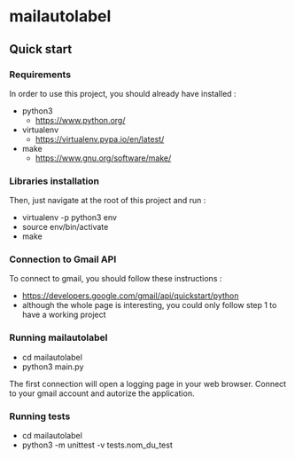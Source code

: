 # mailautolabel

## Quick start

### Requirements

In order to use this project, you should already have installed :
  - python3
    - https://www.python.org/
  - virtualenv
    - https://virtualenv.pypa.io/en/latest/
  - make
    - https://www.gnu.org/software/make/

### Libraries installation
Then, just navigate at the root of this project and run :
  - virtualenv -p python3 env
  - source env/bin/activate
  - make

### Connection to Gmail API

To connect to gmail, you should follow these instructions :
  - https://developers.google.com/gmail/api/quickstart/python
  - although the whole page is interesting, you could only follow step 1 to have a working project

### Running mailautolabel

- cd mailautolabel
- python3 main.py

The first connection will open a logging page in your web browser. Connect to your gmail account and autorize the application.

### Running tests

- cd mailautolabel
- python3 -m unittest -v tests.nom_du_test

